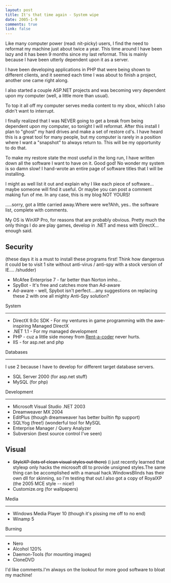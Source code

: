 ```yaml
--- 
layout: post
title: It's that time again - System wipe
date: 2005-1-9
comments: true
link: false
---
```


Like many computer power (read: nit-picky) users, I find the need to reformat my machine just about twice a year. This time around I have been lazy and it has been 9 months since my last reformat. This is mainly because I have been utterly dependent upon it as a server.

I have been developing applications in PHP that were being shown to different clients, and it seemed each time I was about to finish a project, another one came right along.

I also started a couple ASP.NET projects and was becoming very dependent upon my computer (well, a little more than usual).

To top it all off my computer serves media content to my xbox, whicch I also didn't want to interrupt.

I finally realized that I was NEVER going to get a break from being dependent upon my computer, so tonight I will reformat. After this install I plan to "ghost" my hard drives and make a set of restore cd's. I have heard this is a great tool for many people, but my computer is rarely in a position where I want a "snapshot" to always return to. This will be my opportunity to do that.

To make my restore state the most useful in the long run, I have written down all the software I want to have on it. Good god! No wonder my system is so damn slow! I hand-wrote an entire page of software titles that I will be installing.

I might as well list it out and explain why I like each piece of software... maybe someone will find it useful. Or maybe you can post a comment making fun of me. In any case, this is my blog NOT YOURS!

.....sorry, got a little carried away.Where were we?Ahh, yes.. the software list, complete with comments.

My OS is WinXP Pro, for reasons that are probably obvious. Pretty much the only things I do are play games, develop in .NET and mess with DirectX... enough said.

## Security

(these days it is a must to install these programs first! Think how dangerous it could be to visit 1 site without anti-virus / anti-spy with a stock version of IE.... /shudder)

<ul > <li>McAfee Enterprise 7 - far better than Norton imho...</li> <li>SpyBot - It's free and catches more than Ad-aware</li> <li>Ad-aware - well, Spybot isn't perfect....any suggestions on replacing these 2 with one all mighty Anti-Spy solution?</li> </ul> System
<hr >
 <ul > <li>DirectX 9.0c SDK - For my ventures in game programming with the awe-inspiring Managed DirectX</li> <li>.NET 1.1 - For my managed development</li> <li>PHP - cuz a little side money from <a href="http://www.rentacoder.com/">Rent-a-coder</a> never hurts.
 </li> <li>IIS - for asp.net and php</li> </ul>Databases
<hr >
I use 2 because I have to develop for different target database servers. 
<ul> <li>SQL Server 2000 (for asp.net stuff)</li> <li>MySQL (for php)</li> </ul>Development
<hr />
 <ul> <li>Microsoft Visual Studio .NET 2003</li> <li>Dreamweaver MX 2004</li> <li>EditPlus (though dreamweaver has better builtin ftp support)
</li> <li>SQLYog (free!) (wonderful tool for MySQL
</li> <li>Enterprise Manager / Query Analyzer</li> <li>Subversion (best source control I've seen)
</li> </ul>

##  Visual

<ul> <li><strike>StyleXP (lots of clean visual styles out there)</strike> (i just recently learned that stylexp only hacks the microsoft dll to provide unsigned styles.The same thing can be accomplished with a manual hack.WindowsBlinds has their own dll for skinning, so I'm testing that out.I also got a copy of RoyalXP (the 2005 MCE style -- nice!)</li><li>Customize.org (for wallpapers)</li> </ul>Media
<hr />
 <ul> <li>Windows Media Player 10 (though it's pissing me off to no end)</li> <li>Winamp 5</li> </ul> Burning
<hr />
 <ul> <li>Nero</li> <li>Alcohol 120%</li> <li>Daemon-Tools (for mounting images)</li> <li>CloneDVD</li> </ul> I'd like comments.I'm always on the lookout for more good software to bloat my machine!
<div></div>

